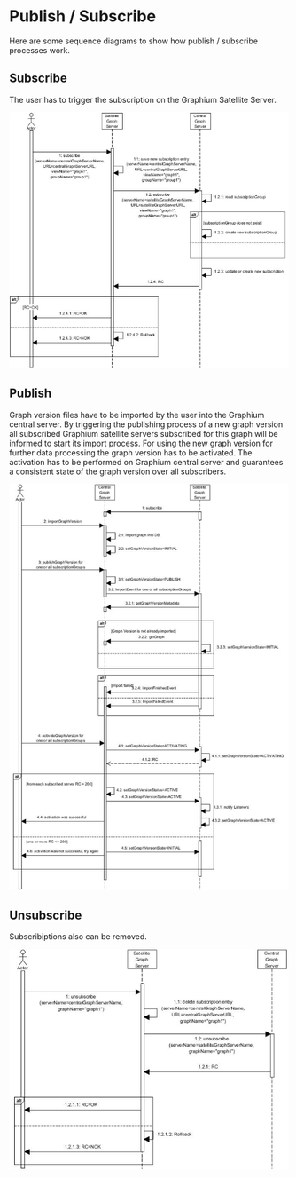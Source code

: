 # Publish / Subscribe

Here are some sequence diagrams to show how publish / subscribe processes work.

## Subscribe

The user has to trigger the subscription on the Graphium Satellite Server.

![subscribe](img/subscribe.jpg)

## Publish

Graph version files have to be imported by the user into the Graphium central server. By triggering the publishing process of a new graph version all subscribed Graphium satellite servers subscribed for this graph will be informed to start its import process. For using the new graph version for further data processing the graph version has to be activated. The activation has to be performed on Graphium central server and guarantees a consistent state of the graph version over all subscribers.

![publish](img/publishing_graph_versions.jpg)

## Unsubscribe

Subscribiptions also can be removed.

![unsubscribe](img/unsubscribe.jpg)